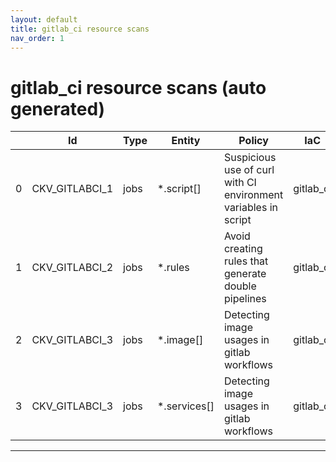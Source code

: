 ```yaml
---
layout: default
title: gitlab_ci resource scans
nav_order: 1
---
```


# gitlab_ci resource scans (auto generated)

|    | Id             | Type   | Entity       | Policy                                                         | IaC       | Resource Link                                                                                          |
|----|----------------|--------|--------------|----------------------------------------------------------------|-----------|--------------------------------------------------------------------------------------------------------|
|  0 | CKV_GITLABCI_1 | jobs   | *.script[]   | Suspicious use of curl with CI environment variables in script | gitlab_ci | https://github.com/bridgecrewio/checkov/blob/main/checkov/gitlab_ci/checks/job/SuspectCurlInScript.py  |
|  1 | CKV_GITLABCI_2 | jobs   | *.rules      | Avoid creating rules that generate double pipelines            | gitlab_ci | https://github.com/bridgecrewio/checkov/blob/main/checkov/gitlab_ci/checks/job/AvoidDoublePipelines.py |
|  2 | CKV_GITLABCI_3 | jobs   | *.image[]    | Detecting image usages in gitlab workflows                     | gitlab_ci | https://github.com/bridgecrewio/checkov/blob/main/checkov/gitlab_ci/checks/job/DetectImagesUsage.py    |
|  3 | CKV_GITLABCI_3 | jobs   | *.services[] | Detecting image usages in gitlab workflows                     | gitlab_ci | https://github.com/bridgecrewio/checkov/blob/main/checkov/gitlab_ci/checks/job/DetectImagesUsage.py    |


---


